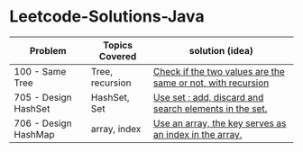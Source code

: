 # Leetcode-Solutions-Java


| Problem  | Topics Covered | solution (idea) |
| ------------- | ------------- | ------------- | 
| 100 - Same Tree | Tree, recursion | [Check if the two values are the same or not, with recursion](https://github.com/LucasColas/Leetcode-Solutions-Java/blob/main/100%20-%20Same%20Tree.java) |
| 705 - Design HashSet | HashSet, Set | [Use set ; add, discard and search elements in the set.](https://github.com/LucasColas/Leetcode-Solutions-Python/blob/main/705%20-%20Design%20HashSet) |
| 706 - Design HashMap | array, index | [Use an array, the key serves as an index in the array.](https://github.com/LucasColas/Leetcode-Solutions-Java/blob/main/706%20-%20Design%20HashMap.java) | 
